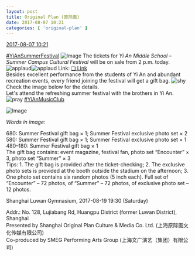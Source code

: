 ```yaml
---
layout: post
title: Original Plan (原际画)
date: 2017-08-07 10:21
categories: [ 'original-plan' ]
---
```


<div class="weibo-info">
  <a href="http://weibo.com/5626539553/FfXXT9HH8">2017-08-07 10:21</a>
</div>

[#YiAnSummerFestival](http://weibo.com/p/100808584ecb6c041592aa973c9a8aa9b6bd18) ![Image](http://img.t.sinajs.cn/t4/appstyle/expression/ext/normal/9f/huatongv2_org.gif) The tickets for *Yi An Middle School – Summer Campus Cultural Festival* will be on sale from 2 p.m. today. ![applaud](http://img.t.sinajs.cn/t4/appstyle/expression/ext/normal/36/gza_org.gif)![applaud](http://img.t.sinajs.cn/t4/appstyle/expression/ext/normal/36/gza_org.gif) Link: [❏ Link](https://piao.damai.cn/128409.html)  
Besides excellent performance from the students of Yi An and abundant recreation events, every friend joining the festival will get a gift bag. ![shy](http://img.t.sinajs.cn/t4/appstyle/expression/ext/normal/df/lxhxiudada_org.gif) Check the image below for the details.  
Let's attend the refreshing summer festival with the brothers in Yi An. ![pray](http://img.t.sinajs.cn/t4/appstyle/expression/ext/normal/87/lxhxuyuan_org.gif) [#YiAnMusicClub](http://weibo.com/p/100808beae2e3e05b17b64f63ebedca39f19b2)

<!-- more -->

![Image](http://wx3.sinaimg.cn/mw690/0068MnXXgy1fiaxy0f27uj30qo0uq46x.jpg)

*Words in image:*

680: Summer Festival gift bag × 1; Summer Festival exclusive photo set × 2  
580: Summer Festival gift bag × 1; Summer Festival exclusive photo set × 1  
480–180: Summer Festival gift bag × 1  
The gift bag contains: event magazine, festival fan, photo set “Encounter” × 3, photo set “Summer” × 3  
Tips: 1. The gift bag is provided after the ticket-checking; 2. The exclusive photo sets is provided at the booth outside the stadium on the afternoon; 3. One photo set contains six random photos (5 inch each). Full set of “Encounter” – 72 photos, of “Summer” – 72 photos, of exclusive photo set – 12 photos.

Shanghai Luwan Gymnasium, 2017-08-19 19:30 (Saturday)

Addr.: No. 128, Lujiabang Rd, Huangpu District (former Luwan District), Shanghai  
Presented by Shanghai Original Plan Culture & Media Co. Ltd. (上海原际画文化传媒有限公司)  
Co-produced by SMEG Performing Arts Group (上海文广演艺（集团）有限公司)
